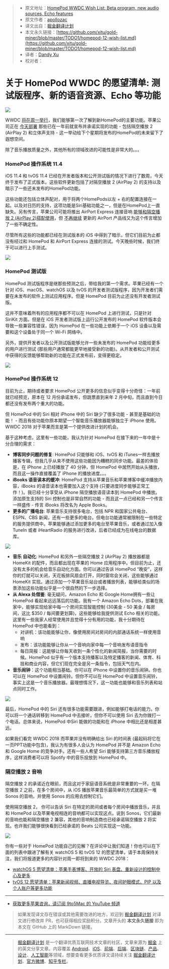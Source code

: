 > * 原文地址：[HomePod WWDC Wish List: Beta program, new audio sources, Echo features](https://9to5mac.com/2018/05/29/homepod-12-wish-list/)
> * 原文作者：[apollozac](https://twitter.com/apollozac)
> * 译文出自：[掘金翻译计划](https://github.com/xitu/gold-miner)
> * 本文永久链接：[https://github.com/xitu/gold-miner/blob/master/TODO1/homepod-12-wish-list.md](https://github.com/xitu/gold-miner/blob/master/TODO1/homepod-12-wish-list.md)
> * 译者：[Dandy Xu](https://github.com/dandyxu)
> * 校对者：

# 关于 HomePod WWDC 的愿望清单: 测试版程序、新的语音资源、Echo 等功能

![](https://9to5mac.files.wordpress.com/2018/02/homepod-design-2.jpg?quality=82&w=2000#038;strip=all&w=1600)

WWDC [将在周一举行](https://9to5mac.com/2018/05/22/wwdc-2018-keynote-date/)，我们能够第一次了解到新HomePod的主要功能。苹果公司正在 [今天部署](https://9to5mac.com/2018/05/29/ios-11-4-coming-today-homepod-gains-multiroom-audio-and-stereo-pairing-with-airplay-2/) 那些已在一年前就宣布并承诺实现的功能 - 包括隔空播放 2 (AirPlay 2) 和立体声支持 - 这一举动给下个星期将发布的HomePod的未来留下了遐想空间。

除了音乐播放质量之外，其他所有的领域改进的可能性是非常大的。。。

### HomePod 操作系统 11.4

iOS 11.4 和 tvOS 11.4 已经在开发者版本和公开测试版的情况下进行了数周，今天终于发布了正式版本。这些软件更新包括了对隔空播放 2 (AirPlay 2) 的支持以及暗示了一些还未发布的HomePod功能。

这些功能还包括立体声配对，用于将两个HomePods以左 + 右的配置连接在一起。以及对日历的支持，这项功能是Siri基础功能之一，但是在HomePod上一直缺失。另有传言，苹果公司可能将推出 AirPort Express 连接音响 [能够和隔空播放 2 (AirPlay 2)搭配使用](https://9to5mac.com/2018/04/04/airplay-2-airport-express/)，但 [不再继续](https://9to5mac.com/2018/04/26/apple-airport-cancellation/) 更新的 AirPort 产品线又为这个传言增加了一些不确定性。

尽管所有这些的功能都已经在测试版本的 iOS 中得到了暗示，但它们目前为止都没有经过和 HomePod 和 AirPort Express 连接的测试。今天晚些时候，我们终于可以进行上手测试。

![](https://9to5mac.files.wordpress.com/2018/04/homepod.jpg?quality=82&strip=all&strip=all)

### HomePod 测试版

HomePod 测试版程序是继那些预测之后，带给我的第一个需求。苹果已经有一个针对 iOS、macOS、watchOS 以及 tvOS 的开发者测试版程序，因为开发者们需要在未发布的软件上测试应用程序。但是 HomePod 目前为止还没有开发者测试版。

这并不意味着所有的应用程序都不可以在 HomePod 上进行测试，只是针对 SiriKit 方面。但是在 iOS 开发者测试版上运行公开发布的 HomePod 软件版本会导致一些兼容性错误，因为 HomePod 在一些功能上依赖于一个 iOS 设备以及需要和这个设备处于同一个 Wi-Fi 网络中。

另外，提供开发者以及公开测试版能够允许一些未发布的 HomePod 功能给更多的用户进行测试 (那些用户通常都能更早地接受新的功能)。从开发者和公开测试中获得的反馈能够帮助新的功能在正式发布前，变得更稳定。

![](https://9to5mac.files.wordpress.com/2018/03/homepod-update.jpg?quality=82&strip=all&strip=all)

### HomePod 操作系统 12

目前为止，期待或者要求 HomePod 公开更多的信息似乎变得十分奇怪：一年前就已经预览，原本在 12 月份承诺发布，但跳票直到来年 2 月中旬，而且直到今日都还没有发布两个重大的功能。

但 HomePod 中的 Siri 相对 iPhone 中的 Siri 缺少了很多功能 - 甚至是基础的功能！ - 而且有些功能你原本期望一个智能音乐播放器能够独立于 iPhone 使用。WWDC 2018 对于苹果而言是第一个提供改进计划的机会。

基于这种考虑，这里有一些功能，我认为针对 HomePod 在接下来的一年中是十分合理的需求：

*   **博客同步问题的修复**: HomePod 只能够和 iOS、tvOS 和 iTunes一样去播放播客专辑，但我几乎从来不使用这些功能因为糟糕的同步功能。最差的体验是，在 iPhone 上已经播放了 40 分钟，但 HomePod 中居然开始从头播放，而且这一操作直接覆盖了 iPhone 的播放进度。。。
*   **iBooks 语音读本的缓冲**: HomePod 支持从苹果音乐和苹果博客中缓冲播放内容，iBooks 的语音读本也需要加入这个支持 (只要进度同步能够正常工作！)。我已经十分享受从 iPhone 隔空播放语音读本到 HomePod 中播放。添加原生支持的 Siri 控制也是非常自然的功能 - 而且这一点已经和另一个传言一样盛传 - 传言 iBooks 将改名为 Apple Books。
*   **更多的广播电台**: 苹果音乐支持很多电台，包括 NPR 和国家公共电台、ESPN、CBS 新闻，还有一些更多的电台。但电台功能通常被限制在一些特定的服务提供商中。苹果能够通过添加更多的电台至苹果音乐，或者通过加入像 TuneIn 或者 iHeartRadio 的服务进行改进，后者已经成为在线电台的数据库。

![](https://9to5mac.files.wordpress.com/2018/04/homepod-side.jpg?quality=82&strip=all&strip=all)

*   **音乐** **自动化**: HomePod 和另外一些隔空播放 2 (AirPlay 2) 播放器都是 HomeKit 的配件，而且都出现在苹果的 Home 应用程序中。但目前为止，还没有太多的机会给音乐自动化方面。你可以通过告诉 HomePod “晚安”，这样你的灯就可以关闭，天花板排风扇会打开，同时窗帘会关闭，这些能够通过 HomeKit 实现。通过添加一个苹果音乐站台或者播放列表，能够给类似的场景添加这些功能似乎是一个很自然的下一步选择。
*   **从 Alexa 处借鉴**: 毫无疑问，Amazon Echo 和 Google Home拥有一些让 HomePod 看起来远远落后的功能。我有一个 Amazon Echo Dots，部署在我家中，能够实现给家中每一个房间实现智能控制 (30美金 - 50 美金 / 每房间，这比 $350 / 每间要更划算)，这些能够给我提供测试 Echo 相关的功能。这里有一些我家人经常使用并且觉得十分有用的功能，我十分期待在 HomePod 中也能看到：
    *   对讲机：该功能能够让你，像使用房间对房间的内部通话系统一样使用音响
    *   发布：该功能能够让你从一个音响向家中每一个音响发布语音指令
    *   每日简报：这能够让你每天收到一条个性化的新闻简报，当你需要的时候。HomePod 似乎有一个版本支持播客以及特定播客的新闻、体育、科技和商业内容，但它们现在完全是另一条指令，包括天气在内。
*   **音乐闹钟**：这个功能相当基础。你可以在 iPhone 中设置你的音乐闹钟。你也可以在 HomePod 中设置闹铃。但你不可以在 HomePod 中设置音乐闹铃，事实上这是一个音乐播放器。最理想情况下，这一功能也能够和音乐列表和站点同时工作。

![](https://9to5mac.files.wordpress.com/2018/03/homepod-overhead.jpg?quality=82&strip=all&strip=all)

最后，HomePod 中的 Siri 还有很多功能需要跟进，例如能够打电话的能力。你可以将一个通话转移到 HomePod 中去接听，但你不可以使用 Siri 去为你拨打一个电话。总体来说，HomePod 中Siri 能做的功能和在 iPhone 中相比还是相差甚远。

如果我们看完 WWDC 2018 而苹果并没有明确给出 Siri 的时间表 (最起码将它在一页PPT功能中包含)，我认为有很多人会认为 HomePod 并不是 Amazon Echo 和 Google Home 的竞争对手。还有一些人希望 Siri 能够支持第三方音乐播放程序，这样消费者可以将 Spotify 中的音乐投放到 HomePod 中。

### 隔空播放 2 音响

隔空播放 2 的承诺近在眼前，而且这对于家庭语音系统是非常重要的一环。在隔空播放 2 之前，在多个房间中，从 iOS 播放苹果音乐最简单的方式就是买一堆 Sonos 的音响，并使用 Sonos 的应用去控制它们。

使用隔空播放 2， 你可以告诉 Siri 在特定的房间或者每个房间中播放音乐，并且和 HomePod 以及苹果电视相连的音响都可以实现这点。说到 Sonos，它们最新的音响也能和隔空播放 2 兼容，其他的音响制造商也已经承诺隔空播放 2 将实现。也许我们能够很快看到已经承诺的 Beats 公司实现这一功能。

![](https://9to5mac.files.wordpress.com/2017/11/airplay-2.jpg?quality=82&strip=all&strip=all)

你有一些对于 HomePod 功能自己的见解？在评论中让我们知道！你也可以在下面的列表中跟进了解有关 watchOS 5 和 tvOS 12 的愿望清单，请于本周保持关注，我们将报道更多的内容针对周一即将到来的 WWDC 2018：

*   [watchOS 5 愿望清单：苹果手表博客、开放的 Siri 表盘、重新设计的控制中心及更多](https://9to5mac.com/2018/04/04/watchos-5-wish-list/)
*   [tvOS 12 愿望清单：苹果新闻视频、直播电视导览、夜间护眼模式、PIP 以及个人账户等更多功能](https://9to5mac.com/2018/05/07/tvos-12-wish-list/)

* * *

* [获取更多苹果咨询，请订阅 9to5Mac 的 YouTube 频道](https://www.youtube.com/c/9to5mac?sub_confirmation=1)

> 如果发现译文存在错误或其他需要改进的地方，欢迎到 [掘金翻译计划](https://github.com/xitu/gold-miner) 对译文进行修改并 PR，也可获得相应奖励积分。文章开头的 **本文永久链接** 即为本文在 GitHub 上的 MarkDown 链接。


---

> [掘金翻译计划](https://github.com/xitu/gold-miner) 是一个翻译优质互联网技术文章的社区，文章来源为 [掘金](https://juejin.im) 上的英文分享文章。内容覆盖 [Android](https://github.com/xitu/gold-miner#android)、[iOS](https://github.com/xitu/gold-miner#ios)、[前端](https://github.com/xitu/gold-miner#前端)、[后端](https://github.com/xitu/gold-miner#后端)、[区块链](https://github.com/xitu/gold-miner#区块链)、[产品](https://github.com/xitu/gold-miner#产品)、[设计](https://github.com/xitu/gold-miner#设计)、[人工智能](https://github.com/xitu/gold-miner#人工智能)等领域，想要查看更多优质译文请持续关注 [掘金翻译计划](https://github.com/xitu/gold-miner)、[官方微博](http://weibo.com/juejinfanyi)、[知乎专栏](https://zhuanlan.zhihu.com/juejinfanyi)。
